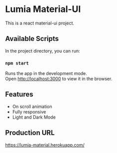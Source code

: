 # Lumia Material-UI
This is a react material-ui project.
## Available Scripts

In the project directory, you can run:

### `npm start`

Runs the app in the development mode.\
Open [http://localhost:3000](http://localhost:3000) to view it in the browser.

## Features

- On scroll animation
- Fully responsive
- Light and Dark Mode

## Production URL
https://lumia-material.herokuapp.com/
